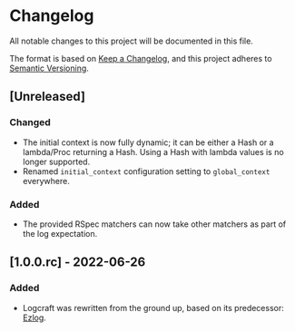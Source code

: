 # Changelog
All notable changes to this project will be documented in this file.

The format is based on [Keep a Changelog](https://keepachangelog.com/en/1.0.0/),
and this project adheres to [Semantic Versioning](https://semver.org/spec/v2.0.0.html).

## [Unreleased]

### Changed
- The initial context is now fully dynamic; it can be either a Hash or a lambda/Proc returning a Hash.
  Using a Hash with lambda values is no longer supported.
- Renamed `initial_context` configuration setting to `global_context` everywhere.

### Added
- The provided RSpec matchers can now take other matchers as part of the log expectation.

## [1.0.0.rc] - 2022-06-26
### Added
- Logcraft was rewritten from the ground up, based on its predecessor: [Ezlog](https://github.com/emartech/ezlog).
